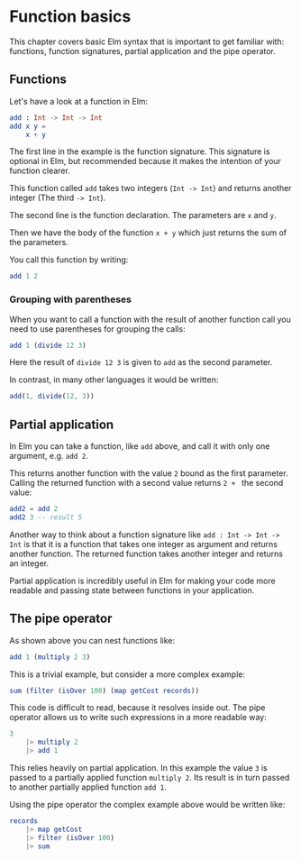 # Function basics

This chapter covers basic Elm syntax that is important to get familiar with: functions, function signatures, partial application and the pipe operator.

## Functions

Let's have a look at a function in Elm:

```elm
add : Int -> Int -> Int
add x y =
    x + y
```

The first line in the example is the function signature. This signature is optional in Elm, but recommended because it makes the intention of your function clearer.

This function called `add` takes two integers (`Int -> Int`) and returns another integer (The third `-> Int`).

The second line is the function declaration. The parameters are `x` and `y`.

Then we have the body of the function `x + y` which just returns the sum of the parameters.

You call this function by writing:

```elm
add 1 2
```

### Grouping with parentheses

When you want to call a function with the result of another function call you need to use parentheses for grouping the calls:

```elm
add 1 (divide 12 3)
```

Here the result of `divide 12 3` is given to `add` as the second parameter.

In contrast, in many other languages it would be written:

```js
add(1, divide(12, 3))
```

## Partial application

In Elm you can take a function, like `add` above, and call it with only one argument, e.g. `add 2`.

This returns another function with the value `2` bound as the first parameter. Calling the returned function with a second value returns `2 + ` the second value:

```elm
add2 = add 2
add2 3 -- result 5
```

Another way to think about a function signature like `add : Int -> Int -> Int` is that it is a function that takes one integer as argument and returns another function. The returned function takes another integer and returns an integer.

Partial application is incredibly useful in Elm for making your code more readable and passing state between functions in your application.

## The pipe operator

As shown above you can nest functions like:

```elm
add 1 (multiply 2 3)
```

This is a trivial example, but consider a more complex example:

```elm
sum (filter (isOver 100) (map getCost records))
```

This code is difficult to read, because it resolves inside out. The pipe operator allows us to write such expressions in a more readable way:

```elm
3
    |> multiply 2
    |> add 1
```

This relies heavily on partial application. In this example the value `3` is passed to a partially applied function `multiply 2`. Its result is in turn passed to another partially applied function `add 1`.

Using the pipe operator the complex example above would be written like:

```elm
records
    |> map getCost
    |> filter (isOver 100)
    |> sum
```

